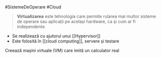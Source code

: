 #SistemeDeOperare #Cloud

> **Virtualizarea** este tehnologia care permite rularea mai multor sisteme de operare sau aplicații pe același hardware, ca și cum ar fi independente.

- Se realizează cu ajutorul unui [[Hypervisor]]
- Este folosită în [[cloud computing]], servere și testare

 Creează mașini virtuale (VM) care imită un calculator real